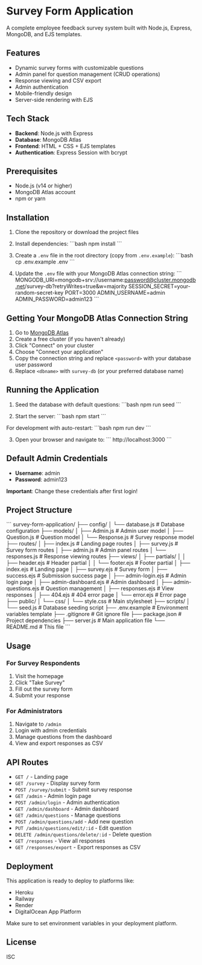 # Survey Form Application

A complete employee feedback survey system built with Node.js, Express, MongoDB, and EJS templates.

## Features

- Dynamic survey forms with customizable questions
- Admin panel for question management (CRUD operations)
- Response viewing and CSV export
- Admin authentication
- Mobile-friendly design
- Server-side rendering with EJS

## Tech Stack

- **Backend**: Node.js with Express
- **Database**: MongoDB Atlas
- **Frontend**: HTML + CSS + EJS templates
- **Authentication**: Express Session with bcrypt

## Prerequisites

- Node.js (v14 or higher)
- MongoDB Atlas account
- npm or yarn

## Installation

1. Clone the repository or download the project files

2. Install dependencies:
\`\`\`bash
npm install
\`\`\`

3. Create a `.env` file in the root directory (copy from `.env.example`):
\`\`\`bash
cp .env.example .env
\`\`\`

4. Update the `.env` file with your MongoDB Atlas connection string:
\`\`\`
MONGODB_URI=mongodb+srv://username:password@cluster.mongodb.net/survey-db?retryWrites=true&w=majority
SESSION_SECRET=your-random-secret-key
PORT=3000
ADMIN_USERNAME=admin
ADMIN_PASSWORD=admin123
\`\`\`

## Getting Your MongoDB Atlas Connection String

1. Go to [MongoDB Atlas](https://www.mongodb.com/cloud/atlas)
2. Create a free cluster (if you haven't already)
3. Click "Connect" on your cluster
4. Choose "Connect your application"
5. Copy the connection string and replace `<password>` with your database user password
6. Replace `<dbname>` with `survey-db` (or your preferred database name)

## Running the Application

1. Seed the database with default questions:
\`\`\`bash
npm run seed
\`\`\`

2. Start the server:
\`\`\`bash
npm start
\`\`\`

For development with auto-restart:
\`\`\`bash
npm run dev
\`\`\`

3. Open your browser and navigate to:
\`\`\`
http://localhost:3000
\`\`\`

## Default Admin Credentials

- **Username**: admin
- **Password**: admin123

**Important**: Change these credentials after first login!

## Project Structure

\`\`\`
survey-form-application/
├── config/
│   └── database.js          # Database configuration
├── models/
│   ├── Admin.js             # Admin user model
│   ├── Question.js          # Question model
│   └── Response.js          # Survey response model
├── routes/
│   ├── index.js             # Landing page routes
│   ├── survey.js            # Survey form routes
│   ├── admin.js             # Admin panel routes
│   └── responses.js         # Response viewing routes
├── views/
│   ├── partials/
│   │   ├── header.ejs       # Header partial
│   │   └── footer.ejs       # Footer partial
│   ├── index.ejs            # Landing page
│   ├── survey.ejs           # Survey form
│   ├── success.ejs          # Submission success page
│   ├── admin-login.ejs      # Admin login page
│   ├── admin-dashboard.ejs  # Admin dashboard
│   ├── admin-questions.ejs  # Question management
│   ├── responses.ejs        # View responses
│   ├── 404.ejs              # 404 error page
│   └── error.ejs            # Error page
├── public/
│   └── css/
│       └── style.css        # Main stylesheet
├── scripts/
│   └── seed.js              # Database seeding script
├── .env.example             # Environment variables template
├── .gitignore               # Git ignore file
├── package.json             # Project dependencies
├── server.js                # Main application file
└── README.md                # This file
\`\`\`

## Usage

### For Survey Respondents

1. Visit the homepage
2. Click "Take Survey"
3. Fill out the survey form
4. Submit your response

### For Administrators

1. Navigate to `/admin`
2. Login with admin credentials
3. Manage questions from the dashboard
4. View and export responses as CSV

## API Routes

- `GET /` - Landing page
- `GET /survey` - Display survey form
- `POST /survey/submit` - Submit survey response
- `GET /admin` - Admin login page
- `POST /admin/login` - Admin authentication
- `GET /admin/dashboard` - Admin dashboard
- `GET /admin/questions` - Manage questions
- `POST /admin/questions/add` - Add new question
- `PUT /admin/questions/edit/:id` - Edit question
- `DELETE /admin/questions/delete/:id` - Delete question
- `GET /responses` - View all responses
- `GET /responses/export` - Export responses as CSV

## Deployment

This application is ready to deploy to platforms like:

- Heroku
- Railway
- Render
- DigitalOcean App Platform

Make sure to set environment variables in your deployment platform.

## License

ISC
